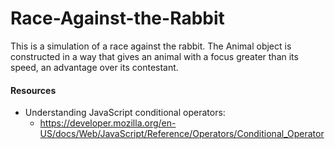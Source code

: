 Race-Against-the-Rabbit
=======================

This is a simulation of a race against the rabbit. The Animal object is constructed in a way that gives an animal with a focus greater than its speed, an advantage over its contestant.

#### Resources
+ Understanding JavaScript conditional operators:
    - https://developer.mozilla.org/en-US/docs/Web/JavaScript/Reference/Operators/Conditional_Operator
